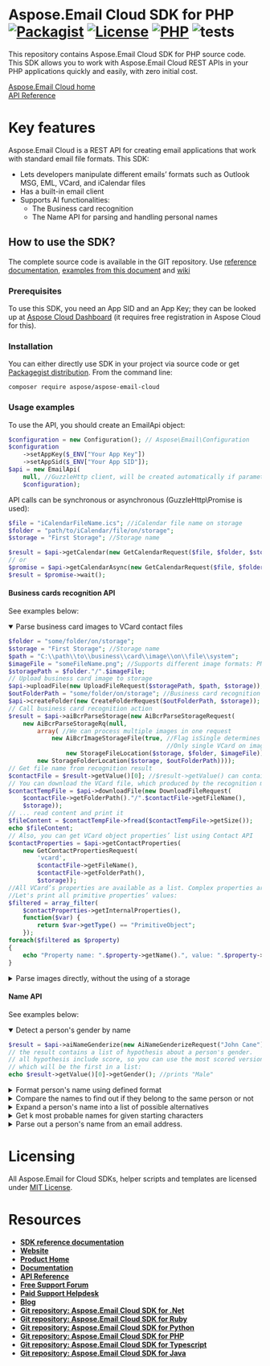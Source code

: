 ﻿# Aspose.Email Cloud SDK for PHP [![Packagist](https://img.shields.io/packagist/v/aspose/aspose-email-cloud)](https://packagist.org/packages/aspose/aspose-email-cloud) [![License](https://img.shields.io/github/license/aspose-email-cloud/aspose-email-cloud-php)](https://packagist.org/packages/aspose/aspose-email-cloud) [![PHP](https://img.shields.io/packagist/php-v/aspose/aspose-email-cloud)](https://packagist.org/packages/aspose/aspose-email-cloud) ![tests](https://github.com/aspose-email-cloud/aspose-email-cloud-php/workflows/tests/badge.svg)
This repository contains Aspose.Email Cloud SDK for PHP source code. This SDK allows you to work with Aspose.Email Cloud REST APIs in your PHP applications quickly and easily, with zero initial cost.

[Aspose.Email Cloud home](https://products.aspose.cloud/email/family "Aspose.Email Cloud")  
[API Reference](https://apireference.aspose.cloud/email/)

# Key features
Aspose.Email Cloud is a REST API for creating email applications that work with standard email file formats. This SDK:
- Lets developers manipulate different emails’ formats such as Outlook MSG, EML, VCard, and iCalendar files
- Has a built-in email client
- Supports AI functionalities:
    - The Business card recognition
    - The Name API for parsing and handling personal names

## How to use the SDK?
The complete source code is available in the GIT repository.
Use [reference documentation](https://github.com/aspose-email-cloud/aspose-email-cloud-php/blob/master/doc/README.md), [examples from this document](#usage-examples) and [wiki](https://github.com/aspose-email-cloud/aspose-email-cloud-php/wiki)

### Prerequisites
To use this SDK, you need an App SID and an App Key; they can be looked up at [Aspose Cloud Dashboard](https://dashboard.aspose.cloud/#/apps) (it requires free registration in Aspose Cloud for this).

### Installation
You can either directly use SDK in your project via source code or get [Packagegist distribution](https://packagist.org/packages/aspose/aspose-email-cloud).
From the command line:

    composer require aspose/aspose-email-cloud

### Usage examples
To use the API, you should create an EmailApi object:
```php
$configuration = new Configuration(); // Aspose\Email\Configuration
$configuration
    ->setAppKey($_ENV["Your App Key"])
    ->setAppSid($_ENV["Your App SID"]);
$api = new EmailApi(
    null, //GuzzleHttp client, will be created automatically if parameter is null
    $configuration);
```

API calls can be synchronous or asynchronous (GuzzleHttp\Promise is used):
```php
$file = "iCalendarFileName.ics"; //iCalendar file name on storage
$folder = "path/to/iCalendar/file/on/storage";
$storage = "First Storage"; //Storage name

$result = $api->getCalendar(new GetCalendarRequest($file, $folder, $storage));
// or
$promise = $api->getCalendarAsync(new GetCalendarRequest($file, $folder, $storage));
$result = $promise->wait();
```

#### Business cards recognition API
See examples below:

<details open>
    <summary>Parse business card images to VCard contact files</summary>

```php
$folder = "some/folder/on/storage";
$storage = "First Storage"; //Storage name
$path = "C:\\path\\to\\business\\card\\image\\on\\file\\system";
$imageFile = "someFileName.png"; //Supports different image formats: PNG, JPEG, BMP, TIFF, GIF, etc.
$storagePath = $folder."/".$imageFile;
// Upload business card image to storage
$api->uploadFile(new UploadFileRequest($storagePath, $path, $storage));
$outFolderPath = "some/folder/on/storage"; //Business card recognition results will be saved here
$api->createFolder(new CreateFolderRequest($outFolderPath, $storage));
// Call business card recognition action
$result = $api->aiBcrParseStorage(new AiBcrParseStorageRequest(
    new AiBcrParseStorageRq(null,
        array( //We can process multiple images in one request
            new AiBcrImageStorageFile(true, //Flag isSingle determines that image contains single VCard or more.
                                            //Only single VCard on image variant is supported in current version.
                new StorageFileLocation($storage, $folder, $imageFile))),
        new StorageFolderLocation($storage, $outFolderPath))));
// Get file name from recognition result
$contactFile = $result->getValue()[0]; //$result->getValue() can contain multiple files, if we sent multicard images or multiple images
// You can download the VCard file, which produced by the recognition method ...
$contactTempFile = $api->downloadFile(new DownloadFileRequest(
    $contactFile->getFolderPath()."/".$contactFile->getFileName(),
    $storage));
// ... read content and print it
$fileContent = $contactTempFile->fread($contactTempFile->getSize());
echo $fileContent;
// Also, you can get VCard object properties’ list using Contact API
$contactProperties = $api->getContactProperties(
    new GetContactPropertiesRequest(
        'vcard',
        $contactFile->getFileName(),
        $contactFile->getFolderPath(),
        $storage));
//All VCard’s properties are available as a list. Complex properties are represented as hierarchical structures.
//Let's print all primitive properties’ values:
$filtered = array_filter(
    $contactProperties->getInternalProperties(),
    function($var) {
        return $var->getType() == "PrimitiveObject";
    });
foreach($filtered as $property)
{
    echo "Property name: ".$property->getName().", value: ".$property->getValue();
}
```
</details>


<details>
    <summary>Parse images directly, without the using of a storage</summary>

```php
//Read image from file and convert it to Base64 string
$path = "C:\\path\\to\\business\\card\\image\\on\\file\\system";
$content = file_get_contents($path);
$imageBase64 = base64_encode($content);
$result = $api->aiBcrParse(new AiBcrParseRequest(
    new AiBcrBase64Rq(null, array(new AiBcrBase64Image(true, $imageBase64)))));
//Result contains all recognized VCard objects (only the one in our case)
$contactProperties = $result->getValue()[0];
//VCard object is available as a list of properties, without any external calls:
$filtered = array_filter(
    $contactProperties->getInternalProperties(),
    function($var) {
        return $var->getType() == "PrimitiveObject";
    });
foreach($filtered as $property)
{
    echo "Property name: ".$property->getName().", value: ".$property->getValue();
}
```
</details>

#### Name API
See examples below:
<details open>
    <summary>Detect a person's gender by name</summary>

```php
$result = $api->aiNameGenderize(new AiNameGenderizeRequest("John Cane"));
// the result contains a list of hypothesis about a person's gender.
// all hypothesis include score, so you can use the most scored version,
// which will be the first in a list:
echo $result->getValue()[0]->getGender(); //prints "Male"
```
</details>

<details>
    <summary>Format person's name using defined format</summary>

```php
$result = $api->aiNameFormat(new AiNameFormatRequest(
    "Mr. John Michael Cane", null, null, null, null, "%t%L%f%m"));
echo $result->getName(); //prints "Mr. Cane J. M."
```
</details>

<details>
    <summary>Compare the names to find out if they belong to the same person or not</summary>

```php
$first = "John Michael Cane";
$second = "Cane J.";
$result = $api->aiNameMatch(new AiNameMatchRequest($first, $second));
echo $result->getSimilarity() >= 0.5 ? "true" : "false"; //prints "true", names look similar
```
</details>

<details>
    <summary>Expand a person's name into a list of possible alternatives</summary>

```php
$name = "Smith Bobby";
$result = $api->aiNameExpand(new AiNameExpandRequest($name));
$expandedNames = array_map(function($weightedName) {
    return $weightedName->getName();
}, $result->getNames());
foreach($expandedNames as $name)
{
    echo $name; //prints "Mr. Smith", "B. Smith", etc.
}
```
</details>

<details>
    <summary>Get k most probable names for given starting characters</summary>

```php
$prefix = "Dav";
$result = $api->aiNameComplete(new AiNameCompleteRequest($prefix));
$names = array_map(function ($weightedName) use ($prefix) {
    return $prefix.$weightedName->getName();
}, $result->getNames());
foreach($names as $name)
{
    echo $name; //prints "David", "Dave", "Davis", etc.
}
```
</details>

<details>
    <summary>Parse out a person's name from an email address.</summary>

```php
$address = "john-cane@gmail.com";
$result = $api->aiNameParseEmailAddress(
    new AiNameParseEmailAddressRequest($address));
$extractedNames = array_map(function ($value) {
    return $value->getName();
}, $result->getValue());
$reduced = array_reduce($extractedNames, 'array_merge', array());
$givenName = array_values(array_filter($reduced, function ($value) {
    return $value->getCategory() == "GivenName";
}))[0];
$surname = array_values(array_filter($reduced, function ($value) {
    return $value->getCategory() == "Surname";
}))[0];
echo $givenName; //John
echo $surname; //Cane
```
</details>

# Licensing
All Aspose.Email for Cloud SDKs, helper scripts and templates are licensed under [MIT License](LICENSE).

# Resources
+ [**SDK reference documentation**](doc/README.md)
+ [**Website**](https://www.aspose.cloud)
+ [**Product Home**](https://products.aspose.cloud/Email/cloud)
+ [**Documentation**](https://docs.aspose.cloud/display/Emailcloud/Home)
+ [**API Reference**](https://apireference.aspose.cloud/email/)
+ [**Free Support Forum**](https://forum.aspose.cloud/c/email)
+ [**Paid Support Helpdesk**](https://helpdesk.aspose.cloud/)
+ [**Blog**](https://blog.aspose.cloud/category/aspose-products/aspose-email-cloud/)
+ [**Git repository: Aspose.Email Cloud SDK for .Net**](https://github.com/aspose-email-cloud/aspose-email-cloud-dotnet)
+ [**Git repository: Aspose.Email Cloud SDK for Ruby**](https://github.com/aspose-email-cloud/aspose-email-cloud-ruby)
+ [**Git repository: Aspose.Email Cloud SDK for Python**](https://github.com/aspose-email-cloud/aspose-email-cloud-python)
+ [**Git repository: Aspose.Email Cloud SDK for PHP**](https://github.com/aspose-email-cloud/aspose-email-cloud-php)
+ [**Git repository: Aspose.Email Cloud SDK for Typescript**](https://github.com/aspose-email-cloud/aspose-email-cloud-node)
+ [**Git repository: Aspose.Email Cloud SDK for Java**](https://github.com/aspose-email-cloud/aspose-email-cloud-java)
